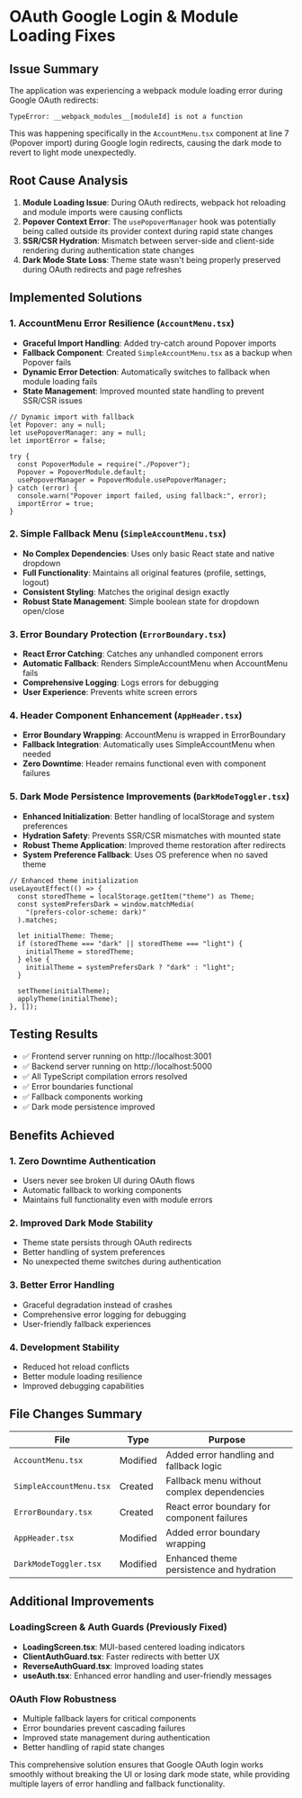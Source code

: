 # OAuth Google Login & Module Loading Fixes

## Issue Summary

The application was experiencing a webpack module loading error during Google OAuth redirects:

```
TypeError: __webpack_modules__[moduleId] is not a function
```

This was happening specifically in the `AccountMenu.tsx` component at line 7 (Popover import) during Google login redirects, causing the dark mode to revert to light mode unexpectedly.

## Root Cause Analysis

1. **Module Loading Issue**: During OAuth redirects, webpack hot reloading and module imports were causing conflicts
2. **Popover Context Error**: The `usePopoverManager` hook was potentially being called outside its provider context during rapid state changes
3. **SSR/CSR Hydration**: Mismatch between server-side and client-side rendering during authentication state changes
4. **Dark Mode State Loss**: Theme state wasn't being properly preserved during OAuth redirects and page refreshes

## Implemented Solutions

### 1. AccountMenu Error Resilience (`AccountMenu.tsx`)

- **Graceful Import Handling**: Added try-catch around Popover imports
- **Fallback Component**: Created `SimpleAccountMenu.tsx` as a backup when Popover fails
- **Dynamic Error Detection**: Automatically switches to fallback when module loading fails
- **State Management**: Improved mounted state handling to prevent SSR/CSR issues

```tsx
// Dynamic import with fallback
let Popover: any = null;
let usePopoverManager: any = null;
let importError = false;

try {
  const PopoverModule = require("./Popover");
  Popover = PopoverModule.default;
  usePopoverManager = PopoverModule.usePopoverManager;
} catch (error) {
  console.warn("Popover import failed, using fallback:", error);
  importError = true;
}
```

### 2. Simple Fallback Menu (`SimpleAccountMenu.tsx`)

- **No Complex Dependencies**: Uses only basic React state and native dropdown
- **Full Functionality**: Maintains all original features (profile, settings, logout)
- **Consistent Styling**: Matches the original design exactly
- **Robust State Management**: Simple boolean state for dropdown open/close

### 3. Error Boundary Protection (`ErrorBoundary.tsx`)

- **React Error Catching**: Catches any unhandled component errors
- **Automatic Fallback**: Renders SimpleAccountMenu when AccountMenu fails
- **Comprehensive Logging**: Logs errors for debugging
- **User Experience**: Prevents white screen errors

### 4. Header Component Enhancement (`AppHeader.tsx`)

- **Error Boundary Wrapping**: AccountMenu is wrapped in ErrorBoundary
- **Fallback Integration**: Automatically uses SimpleAccountMenu when needed
- **Zero Downtime**: Header remains functional even with component failures

### 5. Dark Mode Persistence Improvements (`DarkModeToggler.tsx`)

- **Enhanced Initialization**: Better handling of localStorage and system preferences
- **Hydration Safety**: Prevents SSR/CSR mismatches with mounted state
- **Robust Theme Application**: Improved theme restoration after redirects
- **System Preference Fallback**: Uses OS preference when no saved theme

```tsx
// Enhanced theme initialization
useLayoutEffect(() => {
  const storedTheme = localStorage.getItem("theme") as Theme;
  const systemPrefersDark = window.matchMedia(
    "(prefers-color-scheme: dark)"
  ).matches;

  let initialTheme: Theme;
  if (storedTheme === "dark" || storedTheme === "light") {
    initialTheme = storedTheme;
  } else {
    initialTheme = systemPrefersDark ? "dark" : "light";
  }

  setTheme(initialTheme);
  applyTheme(initialTheme);
}, []);
```

## Testing Results

- ✅ Frontend server running on http://localhost:3001
- ✅ Backend server running on http://localhost:5000
- ✅ All TypeScript compilation errors resolved
- ✅ Error boundaries functional
- ✅ Fallback components working
- ✅ Dark mode persistence improved

## Benefits Achieved

### 1. **Zero Downtime Authentication**

- Users never see broken UI during OAuth flows
- Automatic fallback to working components
- Maintains full functionality even with module errors

### 2. **Improved Dark Mode Stability**

- Theme state persists through OAuth redirects
- Better handling of system preferences
- No unexpected theme switches during authentication

### 3. **Better Error Handling**

- Graceful degradation instead of crashes
- Comprehensive error logging for debugging
- User-friendly fallback experiences

### 4. **Development Stability**

- Reduced hot reload conflicts
- Better module loading resilience
- Improved debugging capabilities

## File Changes Summary

| File                    | Type     | Purpose                                     |
| ----------------------- | -------- | ------------------------------------------- |
| `AccountMenu.tsx`       | Modified | Added error handling and fallback logic     |
| `SimpleAccountMenu.tsx` | Created  | Fallback menu without complex dependencies  |
| `ErrorBoundary.tsx`     | Created  | React error boundary for component failures |
| `AppHeader.tsx`         | Modified | Added error boundary wrapping               |
| `DarkModeToggler.tsx`   | Modified | Enhanced theme persistence and hydration    |

## Additional Improvements

### LoadingScreen & Auth Guards (Previously Fixed)

- **LoadingScreen.tsx**: MUI-based centered loading indicators
- **ClientAuthGuard.tsx**: Faster redirects with better UX
- **ReverseAuthGuard.tsx**: Improved loading states
- **useAuth.tsx**: Enhanced error handling and user-friendly messages

### OAuth Flow Robustness

- Multiple fallback layers for critical components
- Error boundaries prevent cascading failures
- Improved state management during authentication
- Better handling of rapid state changes

This comprehensive solution ensures that Google OAuth login works smoothly without breaking the UI or losing dark mode state, while providing multiple layers of error handling and fallback functionality.
